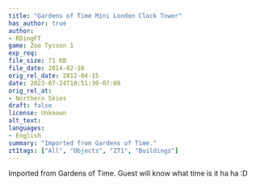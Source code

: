 ```yaml
---
title: "Gardens of Time Mini London Clock Tower"
has_author: true
author: 
- RDingFT
game: Zoo Tycoon 1
exp_req: 
file_size: 71 KB
file_date: 2014-02-16
orig_rel_date: 2012-04-15
date: 2023-07-24T10:51:30-07:00
orig_rel_at: 
- Northern Skies
draft: false
license: Unknown
alt_text: 
languages:
- English
summary: "Imported from Gardens of Time."
zt1tags: ["All", "Objects", "ZT1", "Buildings"]
---
```

Imported from Gardens of Time. Guest will know what time is it ha ha :D
